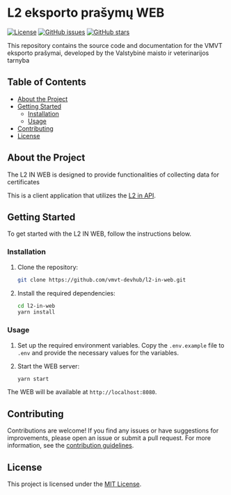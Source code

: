 # L2 eksporto prašymų WEB

[![License](https://img.shields.io/github/license/vmvt-devhub/l2-in-web)](https://github.com/vmvt-devhub/l2-in-web/blob/main/LICENSE)
[![GitHub issues](https://img.shields.io/github/issues/vmvt-devhub/l2-in-web)](https://github.com/vmvt-devhub/l2-in-web/issues)
[![GitHub stars](https://img.shields.io/github/stars/vmvt-devhub/l2-in-web)](https://github.com/vmvt-devhub/l2-in-web/stargazers)

This repository contains the source code and documentation for the VMVT eksporto prašymai, developed by the Valstybinė maisto ir veterinarijos tarnyba

## Table of Contents

- [About the Project](#about-the-project)
- [Getting Started](#getting-started)
  - [Installation](#installation)
  - [Usage](#usage)
- [Contributing](#contributing)
- [License](#license)

## About the Project

The L2 IN WEB is designed to provide functionalities of collecting data for certificates

This is a client application that utilizes
the [L2 in API](https://github.com/vmvt-devhub/l2-in-api).

## Getting Started

To get started with the L2 IN WEB, follow the instructions below.

### Installation

1. Clone the repository:

   ```bash
   git clone https://github.com/vmvt-devhub/l2-in-web.git
   ```

2. Install the required dependencies:

   ```bash
   cd l2-in-web
   yarn install
   ```

### Usage

1. Set up the required environment variables. Copy the `.env.example` file to `.env` and provide the necessary values for the variables.

2. Start the WEB server:

   ```bash
   yarn start
   ```

The WEB will be available at `http://localhost:8080`.

## Contributing

Contributions are welcome! If you find any issues or have suggestions for improvements, please open an issue or submit a
pull request. For more information, see the [contribution guidelines](./CONTRIBUTING.md).

## License

This project is licensed under the [MIT License](./LICENSE).
